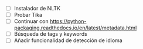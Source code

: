 - [ ] Instalador de NLTK
- [ ] Probar Tika
- [ ] Continuar con https://python-packaging.readthedocs.io/en/latest/metadata.html
- [ ] Búsqueda de tags y keywords
- [ ] Añadir funcionalidad de detección de idioma

